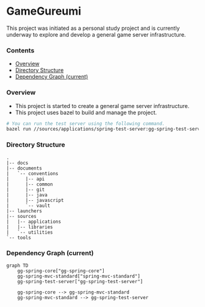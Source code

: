 # GameGureumi

This project was initiated as a personal study project and is currently underway to explore and develop a general game server infrastructure.

### Contents
- [Overview](#overview)
- [Directory Structure](#directory-structure)
- [Dependency Graph (current)](#dependency-graph-current)

### Overview
- This project is started to create a general game server infrastructure.
- This project uses bazel to build and manage the project.
```sh
# You can run the test server using the following command.
bazel run //sources/applications/spring-test-server:gg-spring-test-server
```

### Directory Structure
```
.
|-- docs
|-- documents
|   `-- conventions
|	   |-- api
|	   |-- common
|	   |-- git
|	   |-- java
|	   |-- javascript
|	   `-- vault
|-- launchers
|-- sources
|   |-- applications
|   |-- libraries
|   `-- utilities
`-- tools
```

### Dependency Graph (current)
```mermaid
graph TD
    gg-spring-core["gg-spring-core"]
    gg-spring-mvc-standard["spring-mvc-standard"]
    gg-spring-test-server["gg-spring-test-server"]

    gg-spring-core --> gg-spring-mvc-standard
    gg-spring-mvc-standard --> gg-spring-test-server
```
